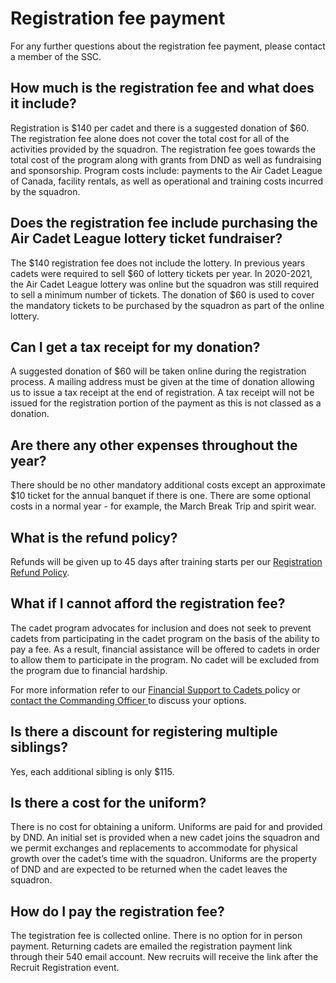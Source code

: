 # Registration fee payment

For any further questions about the registration fee payment, please contact a member of the SSC.

## How much is the registration fee and what does it include?

Registration is $140 per cadet and there is a suggested donation of $60. The registration fee alone does not cover the total cost for all of the activities provided by the squadron. The registration fee goes towards the total cost of the program along with grants from DND as well as fundraising and sponsorship. Program costs include: payments to the Air Cadet League of Canada, facility rentals, as well as operational and training costs incurred by the squadron. 

## Does the registration fee include purchasing the Air Cadet League lottery ticket fundraiser? 

The $140 registration fee does not include the lottery. In previous years cadets were required to sell $60 of lottery tickets per year. In 2020-2021, the Air Cadet League lottery was online but the squadron was still required to sell a minimum number of tickets. The donation of $60 is used to cover the mandatory tickets to be purchased by the squadron as part of the online lottery. 

## Can I get a tax receipt for my donation?

A suggested donation of $60 will be taken online during the registration process. A mailing address must be given at the time of donation allowing us to issue a tax receipt at the end of registration. A tax receipt will not be issued for the registration portion of the payment as this is not classed as a donation.

## Are there any other expenses throughout the year? 

There should be no other mandatory additional costs except an approximate $10 ticket for the annual banquet if there is one. There are some optional costs in a normal year - for example, the March Break Trip and spirit wear.

## What is the refund policy? 

Refunds will be given up to 45 days after training starts per our [Registration Refund Policy](../../parents/sponsoring-committee-policies/1-registration-refund-policy.md).

## What if I cannot afford the registration fee?

The cadet program advocates for inclusion and does not seek to prevent cadets from participating in the cadet program on the basis of the ability to pay a fee. As a result, financial assistance will be offered to cadets in order to allow them to participate in the program. No cadet will be excluded from the program due to financial hardship. 

For more information refer to our [Financial Support to Cadets ](../../parents/sponsoring-committee-policies/2-financial-support-to-cadets.md)policy or [contact the Commanding Officer ](mailto:co@540goldenhawks.ca)to discuss your options.

## Is there a discount for registering multiple siblings?

Yes, each additional sibling is only $115.

## Is there a cost for the uniform?

There is no cost for obtaining a uniform. Uniforms are paid for and provided by DND. An initial set is provided when a new cadet joins the squadron and we permit exchanges and replacements to accommodate for physical growth over the cadet’s time with the squadron. Uniforms are the property of DND and are expected to be returned when the cadet leaves the squadron.

## How do I pay the registration fee?

The tegistration fee is collected online. There is no option for in person payment. Returning cadets are emailed the registration payment link through their 540 email account. New recruits will receive the link after the Recruit Registration event.

